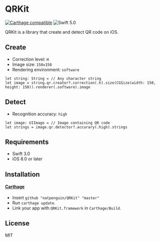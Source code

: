 # QRKit

[![Carthage compatible](https://img.shields.io/badge/Carthage-compatible-4BC51D.svg?style=flat)](https://github.com/Carthage/Carthage)
![Swift 5.0](https://img.shields.io/badge/Swift-5.0-orange.svg)

QRKit is a library that create and detect QR code on iOS.

## Create
- Correction level: `H`
- Image size: `150x150`
- Rendering environment: `software`
```
let string: String = // Any character string
let image = string.qr.creator?.correction(.h).size(CGSize(width: 150, height: 150)).renderer(.software).image
```

## Detect
- Recognition accuracy: `high`
```
let image: UIImage = // Image containing QR code
let strings = image.qr.detector?.accurary(.high).strings
```

## Requirements

- Swift 3.0
- iOS 8.0 or later

## Installation

#### [Carthage](https://github.com/Carthage/Carthage)

- Insert `github "natpenguin/QRKit" "master"`
- Run `carthage update`.
- Link your app with `QRKit.framework` in `Carthage/Build`.

## License
MIT
